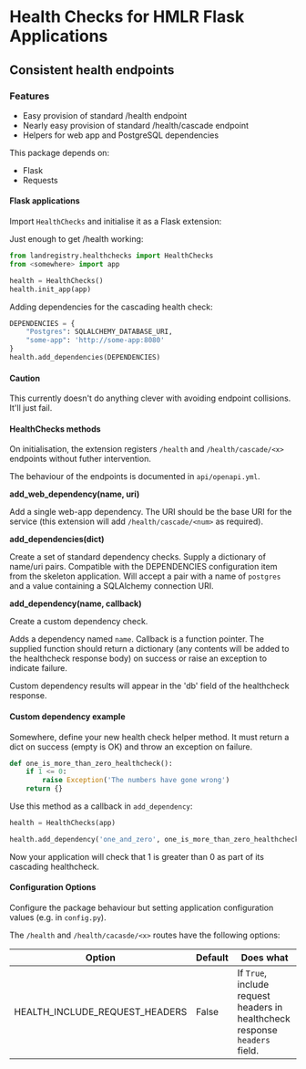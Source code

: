 # Health Checks for HMLR Flask Applications

## Consistent health endpoints

### Features
* Easy provision of standard /health endpoint
* Nearly easy provision of standard /health/cascade endpoint
* Helpers for web app and PostgreSQL dependencies


This package depends on:
* Flask
* Requests


#### Flask applications
Import `HealthChecks` and initialise it as a Flask extension:


Just enough to get /health working:
```python
from landregistry.healthchecks import HealthChecks
from <somewhere> import app

health = HealthChecks()
health.init_app(app)
```

Adding dependencies for the cascading health check:
```python
DEPENDENCIES = {
    "Postgres": SQLALCHEMY_DATABASE_URI,
    "some-app": 'http://some-app:8080'
}
health.add_dependencies(DEPENDENCIES)
```

#### Caution

This currently doesn't do anything clever with avoiding endpoint collisions. It'll just fail.


#### HealthChecks methods

On initialisation, the extension registers `/health` and `/health/cascade/<x>` endpoints without
futher intervention.

The behaviour of the endpoints is documented in `api/openapi.yml`.

**add_web_dependency(name, uri)**

Add a single web-app dependency. The URI should be the base URI for the service (this extension
will add `/health/cascade/<num>` as required).

**add_dependencies(dict)**

Create a set of standard dependency checks. Supply a dictionary of name/uri pairs. Compatible
with the DEPENDENCIES configuration item from the skeleton application. Will accept a pair with
a name of `postgres` and a value containing a SQLAlchemy connection URI.

**add_dependency(name, callback)**

Create a custom dependency check.

Adds a dependency named `name`. Callback is a function pointer. The supplied function should
return a dictionary (any contents will be added to the healthcheck response body) on success
or raise an exception to indicate failure.

Custom dependency results will appear in the 'db' field of the healthcheck response.

#### Custom dependency example

Somewhere, define your new health check helper method. It must return a dict on success (empty
is OK) and throw an exception on failure.

```python
def one_is_more_than_zero_healthcheck():
    if 1 <= 0:
        raise Exception('The numbers have gone wrong')
    return {}
```

Use this method as a callback in `add_dependency`:
```python
health = HealthChecks(app)

health.add_dependency('one_and_zero', one_is_more_than_zero_healthcheck)
```

Now your application will check that 1 is greater than 0 as part of its cascading healthcheck.


#### Configuration Options

Configure the package behaviour but setting application configuration values (e.g. in `config.py`).

The `/health` and `/health/cacasde/<x>` routes have the following options:

| Option                         | Default | Does what                                                                   |
| ------------------------------ | ------- | --------------------------------------------------------------------------- |
| HEALTH_INCLUDE_REQUEST_HEADERS | False   | If `True`, include request headers in healthcheck response `headers` field. |
